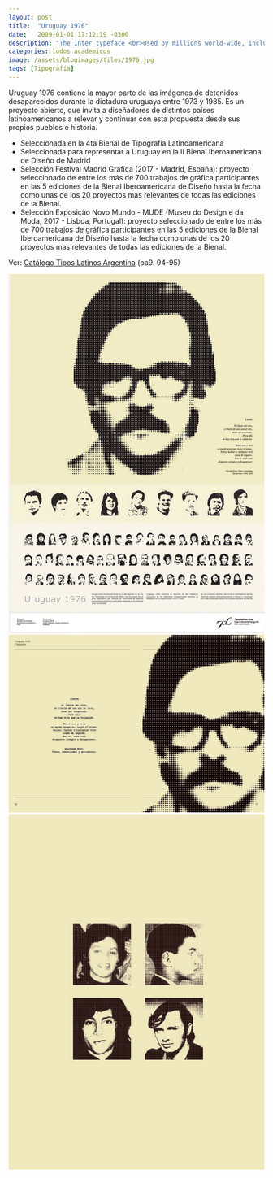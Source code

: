 ```yaml
---
layout: post
title:  "Uruguay 1976"
date:   2009-01-01 17:12:19 -0300
description: "The Inter typeface <br>Used by millions world-wide, including big names like Unity, Pixar, GitHub, Mozilla, Figma and many others."
categories: todos academicos
image: /assets/blogimages/tiles/1976.jpg
tags: [Tipografía]
---
```

Uruguay 1976 contiene la mayor parte de las imágenes de detenidos desaparecidos durante la dictadura uruguaya entre 1973 y 1985. Es un proyecto abierto, que invita a diseñadores de distintos países latinoamericanos a relevar y continuar con esta propuesta desde sus propios pueblos e historia.

- Seleccionada en la 4ta Bienal de Tipografía Latinoamericana
- Seleccionada para representar a Uruguay en la II Bienal Iberoamericana de Diseño de Madrid
- Selección Festival Madrid Gráfica (2017 - Madrid, España): proyecto seleccionado de entre los más de 700 trabajos de gráfica participantes en las 5 ediciones de la Bienal Iberoamericana de Diseño hasta la fecha como unas de los 20 proyectos mas relevantes de todas las ediciones de la Bienal. 
- Selección Exposição Novo Mundo - MUDE (Museu do Design e da Moda, 2017 - Lisboa, Portugal): proyecto seleccionado de entre los más de 700 trabajos de gráfica participantes en las 5 ediciones de la Bienal Iberoamericana de Diseño hasta la fecha como unas de los 20 proyectos mas relevantes de todas las ediciones de la Bienal.

Ver: [Catálogo Tipos Latinos Argentina](https://issuu.com/tiposlatinos/docs/tl2010) (pa9. 94-95)

<img class="post-image-full" src="/assets/blogimages/1976-1.jpg">
<img class="post-image-full" src="/assets/blogimages/1976-2.jpg">
<img class="post-image-full" src="/assets/blogimages/1976-3.jpg">